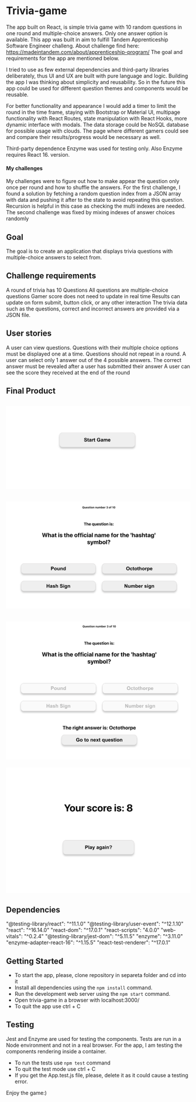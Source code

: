 # Trivia-game
The app built on React, is simple trivia game with 10 random questions in one round and multiple-choice answers. Only one answer option is available.
This app was built in aim to fulfill Tandem Apprenticeship Software Engineer challeng. About challenge find here:
https://madeintandem.com/about/apprenticeship-program/
The goal and requirements for the app are mentioned below.

I tried to use as few external dependencies and third-party libraries deliberately, thus UI and UX are built with pure language and logic. Building the app I was thinking about simplicity and reusability. So in the future this app could be used for different question themes and components would be reusable.

For better functionality and appearance I would add a timer to limit the round in the time frame, staying with Bootstrap or Material UI, multipage functionality with React Routes, state manipulation with React Hooks, more dynamic interface with modals. The data storage could be NoSQL database for possible usage with clouds. The page where different gamers could see and compare their results/progress would be necessary as well. 

Third-party dependence Enzyme was used for testing only. Also Enzyme requires React 16. version.

#### My challenges
My challenges were to figure out how to make appear the question only once per round and how to shuffle the answers. For the first challenge, I found a solution by fetching a random question index from a JSON array with data and pushing it after to the state to avoid repeating this question. Recursion is helpful in this case as checking the multi indexes are needed. The second challenge was fixed by mixing indexes of answer choices randomly 



## Goal
The goal is to create an application that displays trivia questions with multiple-choice answers to select from.

 ## Challenge requirements
A round of trivia has 10 Questions
All questions are multiple-choice questions
Gamer score does not need to update in real time
Results can update on form submit, button click, or any other interaction
The trivia data such as the questions, correct and incorrect answers are provided via a JSON file.

## User stories 
A user can view questions.
Questions with their multiple choice options must be displayed one at a time. Questions should not repeat in a round.
A user can select only 1 answer out of the 4 possible answers.
The correct answer must be revealed after a user has submitted their answer A user can see the score they received at the end of the round

## Final Product
!["Start page"](/images/startpage.png)
-------------------------------------
!["Question page"](/images/questionshown.png)
-------------------------------------
!["Question with answer shown page"](/images/answershown.png)
-------------------------------------
!["Score page"](/images/scoreshown.png)

## Dependencies

"@testing-library/react": "^11.1.0"
"@testing-library/user-event": "^12.1.10"
"react": "^16.14.0"
"react-dom": "^17.0.1"
"react-scripts": "4.0.0"
"web-vitals": "^0.2.4"
"@testing-library/jest-dom": "^5.11.5"
"enzyme": "^3.11.0"
"enzyme-adapter-react-16": "^1.15.5"
"react-test-renderer": "^17.0.1"

## Getting Started
- To start the app, please, clone repository in separeta folder and cd into it 
- Install all dependencies using the `npm install` command.
- Run the development web server using the `npm start` command.
- Open trivia-game in a browser with localhost:3000/
- To quit the app use ctrl + C

## Testing

Jest and Enzyme are used for testing the components. Tests are run in a Node environment and not in a real browser. For the app, I am testing the components rendering inside a container.
- To run the tests use `npm test` command
- To quit the test mode use ctrl + C
- If you get the App.test.js file, please, delete it as it could cause a testing error.

Enjoy the game:)
